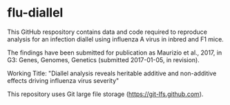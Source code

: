 flu-diallel
===========

This GitHub respository contains data and code required to reproduce analysis for an infection diallel using influenza A virus in inbred and F1 mice.

The findings have been submitted for publication as Maurizio et al., 2017, in G3: Genes, Genomes, Genetics (submitted 2017-01-05, in revision).

Working Title: "Diallel analysis reveals heritable additive and non-additive effects driving influenza virus severity"

This repository uses Git large file storage (https://git-lfs.github.com).
